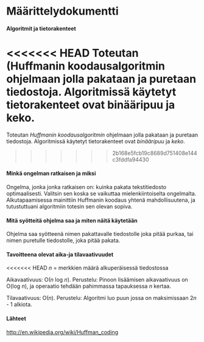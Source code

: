 # Määrittelydokumentti

#### Algoritmit ja tietorakenteet

<<<<<<< HEAD
Toteutan **(Huffmanin koodausalgoritmin** ohjelmaan jolla pakataan ja puretaan tiedostoja. Algoritmissä
käytetyt tietorakenteet ovat **binääripuu** ja **keko**.
=======
Toteutan *Huffmanin koodausalgoritmin* ohjelmaan jolla pakataan ja puretaan tiedostoja. Algoritmissä
käytetyt tietorakenteet ovat *binääripuu* ja *keko*.
>>>>>>> 2b168e5fcb19c8689d751408e144c3fddfa94430

#### Minkä ongelman ratkaisen ja miksi

Ongelma, jonka jonka ratkaisen on: kuinka pakata tekstitiedosto optimaalisesti. Valitsin sen koska
se vaikuttaa mielenkiintoiselta ongelmalta. Alkutapaamisessa mainittiin Huffmanin koodaus yhtenä
mahdollisuutena, ja tutustuttuani algoritmiin totesin sen olevan sopiva.

#### Mitä syötteitä ohjelma saa ja miten näitä käytetään

Ohjelma saa syötteenä nimen pakattavalle tiedostolle joka pitää purkaa, tai nimen puretulle tiedostolle,
joka pitää pakata.

#### Tavoitteena olevat aika-ja tilavaativuudet

<<<<<<< HEAD
*n* = merkkien määrä alkuperäisessä tiedostossa

Aikavaativuus: O(*n* log *n*). Perustelu: Pinoon lisäämisen aikavaativuus on O(log *n*), ja
operaatio tehdään pahimmassa tapauksessa *n* kertaa.

Tilavaativuus: O(_n_). Perustelu: Algoritmi luo puun jossa on maksimissaan 2*n* - 1 alkiota.

#### Lähteet

http://en.wikipedia.org/wiki/Huffman_coding
